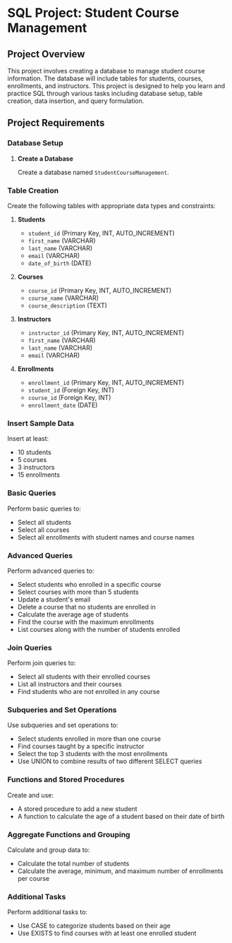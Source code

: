 
# SQL Project: Student Course Management

## Project Overview

This project involves creating a database to manage student course information. The database will include tables for students, courses, enrollments, and instructors. This project is designed to help you learn and practice SQL through various tasks including database setup, table creation, data insertion, and query formulation.

## Project Requirements

### Database Setup

1. **Create a Database**

   Create a database named `StudentCourseManagement`.

### Table Creation

Create the following tables with appropriate data types and constraints:

1. **Students**
   - `student_id` (Primary Key, INT, AUTO_INCREMENT)
   - `first_name` (VARCHAR)
   - `last_name` (VARCHAR)
   - `email` (VARCHAR)
   - `date_of_birth` (DATE)

2. **Courses**
   - `course_id` (Primary Key, INT, AUTO_INCREMENT)
   - `course_name` (VARCHAR)
   - `course_description` (TEXT)

3. **Instructors**
   - `instructor_id` (Primary Key, INT, AUTO_INCREMENT)
   - `first_name` (VARCHAR)
   - `last_name` (VARCHAR)
   - `email` (VARCHAR)

4. **Enrollments**
   - `enrollment_id` (Primary Key, INT, AUTO_INCREMENT)
   - `student_id` (Foreign Key, INT)
   - `course_id` (Foreign Key, INT)
   - `enrollment_date` (DATE)

### Insert Sample Data

Insert at least:
- 10 students
- 5 courses
- 3 instructors
- 15 enrollments

### Basic Queries

Perform basic queries to:
- Select all students
- Select all courses
- Select all enrollments with student names and course names

### Advanced Queries

Perform advanced queries to:
- Select students who enrolled in a specific course
- Select courses with more than 5 students
- Update a student's email
- Delete a course that no students are enrolled in
- Calculate the average age of students
- Find the course with the maximum enrollments
- List courses along with the number of students enrolled

### Join Queries

Perform join queries to:
- Select all students with their enrolled courses
- List all instructors and their courses
- Find students who are not enrolled in any course

### Subqueries and Set Operations

Use subqueries and set operations to:
- Select students enrolled in more than one course
- Find courses taught by a specific instructor
- Select the top 3 students with the most enrollments
- Use UNION to combine results of two different SELECT queries

### Functions and Stored Procedures

Create and use:
- A stored procedure to add a new student
- A function to calculate the age of a student based on their date of birth

### Aggregate Functions and Grouping

Calculate and group data to:
- Calculate the total number of students
- Calculate the average, minimum, and maximum number of enrollments per course

### Additional Tasks

Perform additional tasks to:
- Use CASE to categorize students based on their age
- Use EXISTS to find courses with at least one enrolled student

